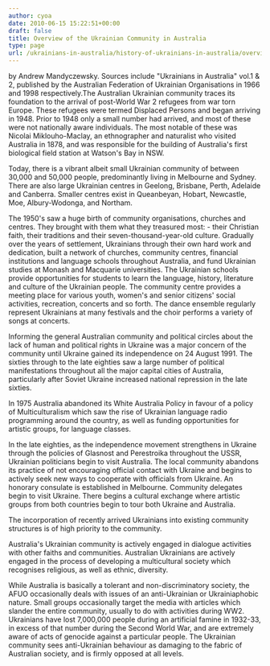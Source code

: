 ```yaml
---
author: cyoa
date: 2010-06-15 15:22:51+00:00
draft: false
title: Overview of the Ukrainian Community in Australia
type: page
url: /ukrainians-in-australia/history-of-ukrainians-in-australia/overview-of-the-ukrainian-community-in-australia/
---
```


by Andrew Mandyczewsky. Sources include "Ukrainians in Australia" vol.1 & 2, published by the Australian Federation of Ukrainian Organisations in 1966 and 1998 respectively.The Australian Ukrainian community traces its foundation to the arrival of post-World War 2 refugees from war torn Europe. These refugees were termed Displaced Persons and began arriving in 1948. Prior to 1948 only a small number had arrived, and most of these were not nationally aware individuals. The most notable of these was Nicolai Miklouho-Maclay, an ethnographer and naturalist who visited Australia in 1878, and was responsible for the building of Australia's first biological field station at Watson's Bay in NSW.

Today, there is a vibrant albeit small Ukrainian community of between 30,000 and 50,000 people, predominantly living in Melbourne and Sydney. There are also large Ukrainian centres in Geelong, Brisbane, Perth, Adelaide and Canberra.  Smaller centres exist in Queanbeyan, Hobart, Newcastle, Moe, Albury-Wodonga, and Northam.

The 1950's saw a huge birth of community organisations, churches and centres. They brought with them what they treasured most: - their Christian faith, their traditions and their seven-thousand-year-old culture. Gradually over the years of settlement, Ukrainians through their own hard work and dedication, built a network of churches, community centres, financial institutions and language schools throughout Australia, and fund Ukrainian studies at Monash and Macquarie universities. The Ukrainian schools provide opportunities for students to learn the language, history, literature and culture of the Ukrainian people. The community centre provides a meeting place for various youth, women's and senior citizens' social activities, recreation, concerts and so forth. The dance ensemble regularly represent Ukrainians at many festivals and the choir performs a variety of songs at concerts.

Informing the general Australian community and political circles about the lack of human and political rights in Ukraine was a major concern of the community until Ukraine gained its independence on 24 August 1991. The sixties through to the late eighties saw a large number of political manifestations throughout all the major capital cities of Australia, particularly after Soviet Ukraine increased national repression in the late sixties.

In 1975 Australia abandoned its White Australia Policy in favour of a policy of Multiculturalism which saw the rise of Ukrainian language radio programming around the country, as well as funding opportunities for artistic groups, for language classes.

In the late eighties, as the independence movement strengthens in Ukraine through the policies of Glasnost and Perestroika throughout the USSR, Ukrainian politicians begin to visit Australia. The local community abandons its practice of not encouraging official contact with Ukraine and begins to actively seek new ways to cooperate with officials from Ukraine. An honorary consulate is established in Melbourne. Community delegates begin to visit Ukraine. There begins a cultural exchange where artistic groups from both countries begin to tour both Ukraine and Australia.

The incorporation of recently arrived Ukrainians into existing community structures is of high priority to the community.

Australia's Ukrainian community is actively engaged in dialogue activities with other faiths and communities. Australian Ukrainians are actively engaged in the process of developing a multicultural society which recognises religious, as well as ethnic, diversity.

While Australia is basically a tolerant and non-discriminatory society, the AFUO occasionally deals with issues of an anti-Ukrainian or Ukrainiaphobic nature. Small groups occasionally target the media with articles which slander the entire community, usually to do with activities during WW2. Ukrainians have lost 7,000,000 people during an artificial famine in 1932-33, in excess of that number during the Second World War, and are extremely aware of acts of genocide against a particular people.  The Ukrainian community sees anti-Ukrainian behaviour as damaging to the fabric of Australian society, and is firmly opposed at all levels.
